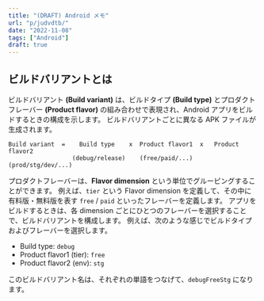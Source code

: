 ```yaml
---
title: "(DRAFT) Android メモ"
url: "p/judvdtb/"
date: "2022-11-08"
tags: ["Android"]
draft: true
---
```


ビルドバリアントとは
----

ビルドバリアント __(Build variant)__ は、ビルドタイプ __(Build type)__ とプロダクトフレーバー __(Product flavor)__ の組み合わせで表現され、Android アプリをビルドするときの構成を示します。
ビルドバリアントごとに異なる APK ファイルが生成されます。

```
Build variant  =    Build type    x  Product flavor1  x   Product flavor2
                  (debug/release)    (free/paid/...)     (prod/stg/dev/...)
```

プロダクトフレーバーは、__Flavor dimension__ という単位でグルーピングすることができます。
例えば、`tier` という Flavor dimension を定義して、その中に有料版・無料版を表す `free` / `paid` といったフレーバーを定義します。
アプリをビルドするときは、各 dimension ごとにひとつのフレーバーを選択することで、ビルドバリアントを構成します。
例えば、次のような感じでビルドタイプおよびフレーバーを選択します。

- Build type: `debug`
- Product flavor1 (tier): `free`
- Product flavor2 (env): `stg`

このビルドバリアント名は、それぞれの単語をつなげて、`debugFreeStg` になります。

